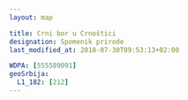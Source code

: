 ```yaml
---
layout: map

title: Crni bor u Crnoštici
designation: Spomenik prirode
last_modified_at: 2018-07-30T09:53:13+02:00

WDPA: [555589091]
geoSrbija:
  L1_182: [212]
---
```

